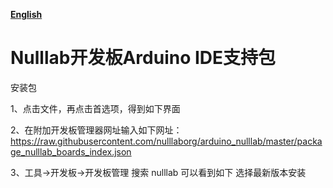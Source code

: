 **[English](READE.md)**
# Nulllab开发板Arduino IDE支持包 

安装包

1、点击文件，再点击首选项，得到如下界面

2、在附加开发板管理器网址输入如下网址：
https://raw.githubusercontent.com/nulllaborg/arduino_nulllab/master/package_nulllab_boards_index.json

3、工具->开发板->开发板管理
搜索 nulllab
可以看到如下 选择最新版本安装


